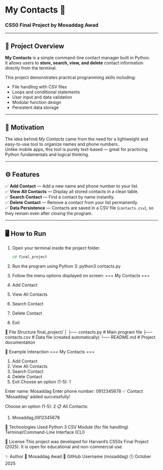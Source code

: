 # My Contacts 📱  
### CS50 Final Project by Mosaddag Awad

---

## 🎯 Project Overview

**My Contacts** is a simple command-line contact manager built in Python.  
It allows users to **store, search, view, and delete** contact information directly from the terminal.  

This project demonstrates practical programming skills including:
- File handling with CSV files
- Loops and conditional statements
- User input and data validation
- Modular function design
- Persistent data storage

---

## 🧠 Motivation

The idea behind *My Contacts* came from the need for a lightweight and easy-to-use tool to organize names and phone numbers.  
Unlike mobile apps, this tool is purely text-based — great for practicing Python fundamentals and logical thinking.

---

## ⚙️ Features

✅ **Add Contact** — Add a new name and phone number to your list.  
✅ **View All Contacts** — Display all stored contacts in a clean table.  
✅ **Search Contact** — Find a contact by name instantly.  
✅ **Delete Contact** — Remove a contact from your list permanently.  
✅ **Data Persistence** — Contacts are saved in a CSV file (`contacts.csv`), so they remain even after closing the program.  

---

## 🖥️ How to Run

1. Open your terminal inside the project folder.  
   ```bash
   cd final_project

2. Run the program using Python 3:
python3 contacts.py

3. Follow the menu options displayed on screen:
=== My Contacts ===
1. Add Contact
2. View All Contacts
3. Search Contact
4. Delete Contact
5. Exit

📁 File Structure
final_project/
│
├── contacts.py       # Main program file
├── contacts.csv      # Data file (created automatically)
└── README.md         # Project documentation

🧩 Example Interaction
=== My Contacts ===
1. Add Contact
2. View All Contacts
3. Search Contact
4. Delete Contact
5. Exit
Choose an option (1-5): 1

Enter name: Mosaddag
Enter phone number: 0912345678
✅ Contact 'Mosaddag' added successfully!

Choose an option (1-5): 2
📋 All Contacts:
1. Mosaddag,0912345678

🧰 Technologies Used
Python 3
CSV Module (for file handling)
Terminal/Command-Line Interface (CLI)

📜 License
This project was developed for Harvard’s CS50x Final Project (2025).
It is open for educational and non-commercial use.

✨ Author
👤 Mosaddag Awad
📧 GitHub Username (mosaddag)
🕓 October 2025

